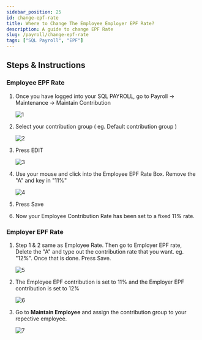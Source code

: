 ```yaml
---
sidebar_position: 25
id: change-epf-rate
title: Where to Change The Employee_Employer EPF Rate?
description: A guide to change EPF Rate
slug: /payroll/change-epf-rate
tags: ["SQL Payroll", "EPF"]
---
```


## Steps & Instructions

### Employee EPF Rate

1. Once you have logged into your SQL PAYROLL, go to Payroll -> Maintenance -> Maintain Contribution

    ![1](/img/payroll/change-epf-rate/1.png)

2. Select your contribution group ( eg. Default contribution group )

    ![2](/img/payroll/change-epf-rate/2.png)

3. Press EDIT

    ![3](/img/payroll/change-epf-rate/3.png)

4. Use your mouse and click into the Employee EPF Rate Box. Remove the "A" and key in "11%"

    ![4](/img/payroll/change-epf-rate/4.png)

5. Press Save

6. Now your Employee Contribution Rate has been set to a fixed 11% rate.

### Employer EPF Rate

1. Step 1 & 2 same as Employee Rate. Then go to Employer EPF rate, Delete the "A" and type out the contribution rate that you want. eg. "12%". Once that is done. Press Save.

    ![5](/img/payroll/change-epf-rate/5.png)

2. The Employee EPF contribution is set to 11% and the Employer EPF contribution is set to 12%

    ![6](/img/payroll/change-epf-rate/6.png)

3. Go to **Maintain Employee** and assign the contribution group to your repective employee.

    ![7](/img/payroll/change-epf-rate/7.png)
